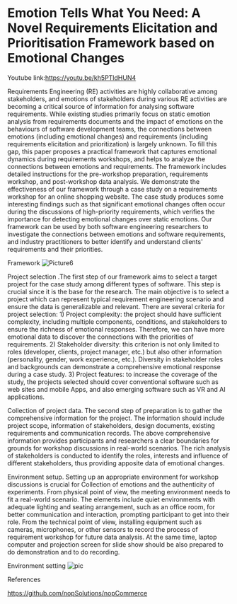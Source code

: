 # Emotion Tells What You Need: A Novel Requirements Elicitation and Prioritisation Framework based on Emotional Changes
Youtube link:https://youtu.be/kh5PTldHUN4

Requirements Engineering (RE) activities are highly collaborative among stakeholders, and emotions of stakeholders during various RE activities are becoming a critical source of information for analysing software requirements. While existing studies primarily focus on static emotion analysis from requirements documents and the impact of emotions on the behaviours of software development teams, the connections between emotions (including emotional changes) and requirements (including requirements elicitation and prioritization) is largely unknown. To fill this gap, this paper proposes a practical framework that captures emotional dynamics during requirements workshops, and helps to analyze the connections between emotions and requirements. The framework includes detailed instructions for the pre-workshop preparation, requirements workshop, and post-workshop data analysis. We demonstrate the effectiveness of our framework through a case study on a requirements workshop for an online shopping website. The case study produces some interesting findings such as that significant emotional changes often occur during the discussions of high-priority requirements, which verifies the importance for detecting emotional changes over static emotions. Our framework can be used by both software engineering researchers to investigate the connections between emotions and software requirements, and industry practitioners to better identify and understand clients' requirements and their priorities.

Framework
![Picture6](https://github.com/Ben5460/REPF/assets/27323717/6dfed6e6-6acb-4581-9f34-c791d6dd28aa)

Project selection .The first step of our framework aims to select a target project for the case study among different types of software. This step is crucial since it is the base for the research. The main objective is to select a project which can represent typical requirement engineering scenario and ensure the data is generalizable and relevant. There are several criteria for project selection: 1) Project complexity: the project should have sufficient complexity, including multiple components, conditions, and stakeholders to ensure the richness of emotional responses. Therefore, we can have more emotional data to discover the connections with the priorities of requirements. 2) Stakeholder diversity: this criterion is not only limited to roles (developer, clients, project manager, etc.) but also other information (personality, gender, work experience, etc.). Diversity in stakeholder roles and backgrounds can demonstrate a comprehensive emotional response during a case study. 3) Project features: to increase the coverage of the study, the projects selected should cover conventional software such as web sites and mobile Apps, and also emerging software such as VR and AI applications.

Collection of project data. 
The second step of preparation is to gather the comprehensive information for the project. The information should include project scope, information of stakeholders, design documents, existing requirements and communication records. The above comprehensive information provides participants and researchers a clear boundaries for grounds for workshop discussions in real-world scenarios. The rich analysis of stakeholders is conducted to identify the roles, interests and influence of different stakeholders, thus providing apposite data of emotional changes.

Environment setup. 
Setting up an appropriate environment for workshop discussions is crucial for Collection of emotions and the authenticity of experiments. From physical point of view, the meeting environment needs to fit a real-world scenario. The elements include quiet environments with adequate lighting and seating arrangement, such as an office room, for better communication and interaction, prompting participant to get into their role. From the technical point of view, installing equipment such as cameras, microphones, or other sensors to record the process of requirement workshop for future data analysis. At the same time, laptop computer and projection screen for slide show should be also prepared to do demonstration and to do recording.

Environment setting
![pic](https://github.com/Ben5460/REPF/assets/27323717/3849efd8-fed0-416f-bc69-c46dedebacb3)

References

https://github.com/nopSolutions/nopCommerce
